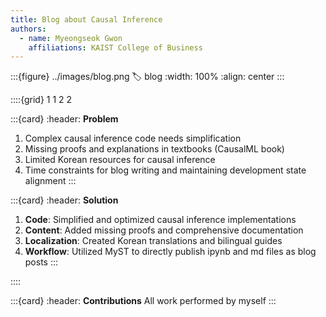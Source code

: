 ```yaml
---
title: Blog about Causal Inference
authors:
  - name: Myeongseok Gwon
    affiliations: KAIST College of Business
---
```


:::{figure} ../images/blog.png
:label: blog
:width: 100%
:align: center
:::

::::{grid} 1 1 2 2

:::{card}
:header: **Problem**
1. Complex causal inference code needs simplification
2. Missing proofs and explanations in textbooks (CausalML book)
3. Limited Korean resources for causal inference
4. Time constraints for blog writing and maintaining development state alignment
:::

:::{card}
:header: **Solution**
1. **Code**: Simplified and optimized causal inference implementations
2. **Content**: Added missing proofs and comprehensive documentation
3. **Localization**: Created Korean translations and bilingual guides
4. **Workflow**: Utilized MyST to directly publish ipynb and md files as blog posts
:::

::::

:::{card}
:header: **Contributions**
All work performed by myself
::: 